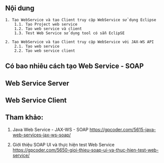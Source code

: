 ## Nội dung
	1. Tạo WebService và tạo Client truy cập WebService sử dụng Eclipse
		1.1. Tạo Project web service
		1.2. Tạo web service và client
		1.3. Test Web Service sử dụng tool có sẵn EclipSE
		
	2. Tạo WebService và tạo Client truy cập WebService với JAX-WS API
		2.1. Tạo web service
		2.2. Tạo web service client
		
## Có bao nhiêu cách tạo Web Service - SOAP



## Web Service Server



## Web Service Client




## Tham khảo:

1. Java Web Service - JAX-WS - SOAP
https://gpcoder.com/5615-java-web-services-jax-ws-soap/


2. Giới thiệu SOAP UI và thực hiện test Web Service
https://gpcoder.com/5650-gioi-thieu-soap-ui-va-thuc-hien-test-web-service/

